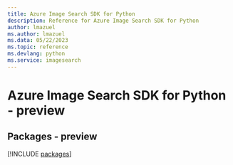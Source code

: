 ```yaml
---
title: Azure Image Search SDK for Python
description: Reference for Azure Image Search SDK for Python
author: lmazuel
ms.author: lmazuel
ms.data: 05/22/2023
ms.topic: reference
ms.devlang: python
ms.service: imagesearch
---
```

# Azure Image Search SDK for Python - preview
## Packages - preview
[!INCLUDE [packages](image-search-index.md)]